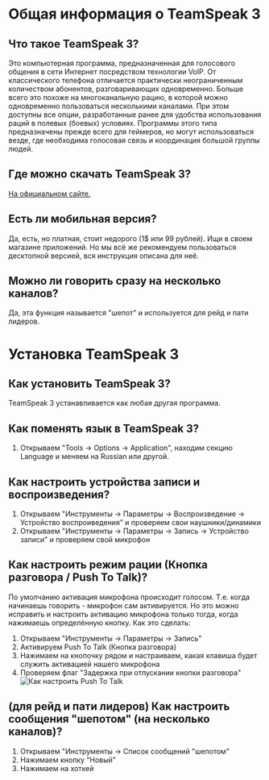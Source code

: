 # Общая информация о TeamSpeak 3
## Что такое TeamSpeak 3?
Это компьютерная программа, предназначенная для голосового общения в сети Интернет посредством технологии VoIP. От классического телефона отличается практически неограниченным количеством абонентов, разговаривающих одновременно. Больше всего это похоже на многоканальную рацию, в которой можно одновременно пользоваться несколькими каналами. При этом доступны все опции, разработанные ранее для удобства использования раций в полевых (боевых) условиях. Программы этого типа предназначены прежде всего для геймеров, но могут использоваться везде, где необходима голосовая связь и координация большой группы людей.

## Где можно скачать TeamSpeak 3?
[На официальном сайте.](https://www.teamspeak.com/en/downloads/)

## Есть ли мобильная версия?
Да, есть, но платная, стоит недорого (1$ или 99 рублей). Ищи в своем магазине приложений.
Но мы всё же рекомендуем пользоваться десктопной версией, вся инструкция описана для неё.

## Можно ли говорить сразу на несколько каналов?
Да, эта функция называется "шепот" и используется для рейд и пати лидеров. 

# Установка TeamSpeak 3
## Как установить TeamSpeak 3?
TeamSpeak 3 устанавливается как любая другая программа.

## Как поменять язык в TeamSpeak 3?
1. Открываем "Tools → Options → Application", находим секцию Language и меняем на Russian или другой.

## Как настроить устройства записи и воспроизведения?
1. Открываем "Инструменты → Параметры → Воспроизведение → Устройство воспроиведения" и проверяем свои наушники/динамики
2. Открываем "Инструменты → Параметры → Запись → Устройство записи" и проверяем свой микрофон

## Как настроить режим рации (Кнопка разговора / Push To Talk)?
По умолчанию активация микрофона происходит голосом. Т.е. когда начинаешь говорить - микрофон сам активируется. Но это можно исправить и настроить активацию микрофона только тогда, когда нажимаешь определённую кнопку. 
Как это сделать:
1. Открываем "Инструменты → Параметры → Запись"
2. Активируем Push To Talk (Кнопка разговора)
3. Нажимаем на кнопочку рядом и настраиваем, какая клавиша будет служить активацией нашего микрофона
4. Проверяем флаг "Задержка при отпускании кнопки разговора"
![Как настроить Push To Talk](https://raw.githubusercontent.com/karen-arutyunyan/ts3-instruction/658254ffd1c4191c1422c489214602319892ab06/docs/PushToTalk.png)

## (для рейд и пати лидеров) Как настроить сообщения "шепотом" (на несколько каналов)?
1. Открываем "Инструменты → Список сообщений "шепотом"
2. Нажимаем кнопку "Новый"
3. Нажимаем на хоткей


